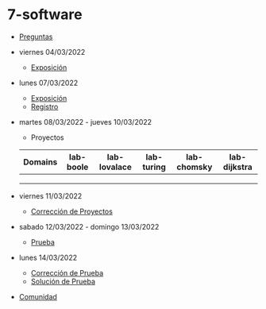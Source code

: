 # 7-software

- [Preguntas](https://escuela.it/cursos/curso-recurrencia-desarrollo-software/clase/patron)
- viernes 04/03/2022
  - [Exposición](https://escuela.it/cursos/curso-recurrencia-desarrollo-software/clase/patron)
- lunes 07/03/2022
  - [Exposición](https://escuela.it/cursos/curso-recurrencia-desarrollo-software/clase/patron)
  - [Registro](https://forms.gle/pA2QvsW32P4KtTD77)
- martes 08/03/2022 - jueves 10/03/2022
  - Proyectos
  
  |Domains|lab-boole|lab-lovalace|lab-turing|lab-chomsky|lab-dijkstra|
  |-------|---------|------------|----------|-----------|--------------|
  |       |         |            |          |           |              |
  |       |         |            |          |           |              |
  |       |         |            |          |           |              |
- viernes 11/03/2022
  - [Corrección de Proyectos](https://escuela.it/cursos/curso-recurrencia-desarrollo-software/clase/patron)
- sabado 12/03/2022 - domingo 13/03/2022
  - [Prueba](https://forms.gle/hB9UJoN2PYiexctH8)
- lunes 14/03/2022
  - [Corrección de Prueba](https://escuela.it/cursos/curso-recurrencia-desarrollo-software/clase/patron)
  - [Solución de Prueba](https://docs.google.com/spreadsheets/d/1Uwtqa5VdD5wK2X7eLgkS6_th16aPnsW8pa5Ft2TyLPo/edit#gid=0)
- [Comunidad](https://app.slack.com/client/T02S3KYD464/C02TF2WJYS0)
